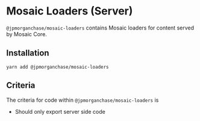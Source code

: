 # Mosaic Loaders (Server)

`@jpmorganchase/mosaic-loaders` contains Mosaic loaders for content served by Mosaic Core.

## Installation

`yarn add @jpmorganchase/mosaic-loaders`

## Criteria

The criteria for code within `@jpmorganchase/mosaic-loaders` is

- Should only export server side code
